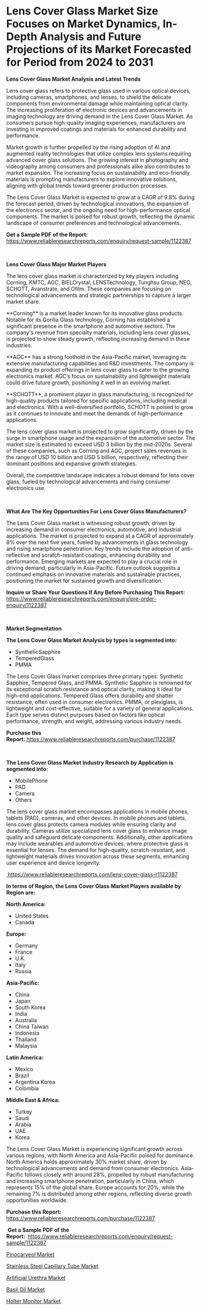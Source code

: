 <p><h1>Lens Cover Glass Market Size Focuses on Market Dynamics, In-Depth Analysis and Future Projections of its Market Forecasted for Period from 2024 to 2031</h1></p><p><strong>Lens Cover Glass Market Analysis and Latest Trends</strong></p>
<p><p>Lens cover glass refers to protective glass used in various optical devices, including cameras, smartphones, and lenses, to shield the delicate components from environmental damage while maintaining optical clarity. The increasing proliferation of electronic devices and advancements in imaging technology are driving demand in the Lens Cover Glass Market. As consumers pursue high-quality imaging experiences, manufacturers are investing in improved coatings and materials for enhanced durability and performance.</p><p>Market growth is further propelled by the rising adoption of AI and augmented reality technologies that utilize complex lens systems requiring advanced cover glass solutions. The growing interest in photography and videography among consumers and professionals alike also contributes to market expansion. The increasing focus on sustainability and eco-friendly materials is prompting manufacturers to explore innovative solutions, aligning with global trends toward greener production processes.</p><p>The Lens Cover Glass Market is expected to grow at a CAGR of 9.8% during the forecast period, driven by technological innovations, the expansion of the electronics sector, and the ongoing need for high-performance optical components. The market is poised for robust growth, reflecting the dynamic landscape of consumer preferences and technological advancements.</p></p>
<p><strong>Get a Sample PDF of the Report:&nbsp;</strong> <a href="https://www.reliableresearchreports.com/enquiry/request-sample/1122387?utm_campaign=32&utm_medium=2&utm_source=Github&utm_content=ia&utm_term=07112024&utm_id=lens-cover-glass">https://www.reliableresearchreports.com/enquiry/request-sample/1122387</a></p>
<p>&nbsp;</p>
<p><strong>Lens Cover Glass Major Market Players</strong></p>
<p><p>The lens cover glass market is characterized by key players including Corning, KMTC, AGC, BIELCrystal, LENSTechnology, Tunghsu Group, NEG, SCHOTT, Avanstrate, and Ofilm. These companies are focusing on technological advancements and strategic partnerships to capture a larger market share.</p><p>**Corning** is a market leader known for its innovative glass products. Notable for its Gorilla Glass technology, Corning has established a significant presence in the smartphone and automotive sectors. The company's revenue from specialty materials, including lens cover glasses, is projected to show steady growth, reflecting increasing demand in these industries.</p><p>**AGC** has a strong foothold in the Asia-Pacific market, leveraging its extensive manufacturing capabilities and R&D investments. The company is expanding its product offerings in lens cover glass to cater to the growing electronics market. AGC’s focus on sustainability and lightweight materials could drive future growth, positioning it well in an evolving market.</p><p>**SCHOTT**, a prominent player in glass manufacturing, is recognized for high-quality products tailored for specific applications, including medical and electronics. With a well-diversified portfolio, SCHOTT is poised to grow as it continues to innovate and meet the demands of high-performance applications.</p><p>The lens cover glass market is projected to grow significantly, driven by the surge in smartphone usage and the expansion of the automotive sector. The market size is estimated to exceed USD 3 billion by the mid-2020s. Several of these companies, such as Corning and AGC, project sales revenues in the range of USD 10 billion and USD 5 billion, respectively, reflecting their dominant positions and expansive growth strategies. </p><p>Overall, the competitive landscape indicates a robust demand for lens cover glass, fueled by technological advancements and rising consumer electronics use.</p></p>
<p>&nbsp;</p>
<p><strong>What Are The Key Opportunities For Lens Cover Glass Manufacturers?</strong></p>
<p><p>The Lens Cover Glass market is witnessing robust growth, driven by increasing demand in consumer electronics, automotive, and industrial applications. The market is projected to expand at a CAGR of approximately 8% over the next five years, fueled by advancements in glass technology and rising smartphone penetration. Key trends include the adoption of anti-reflective and scratch-resistant coatings, enhancing durability and performance. Emerging markets are expected to play a crucial role in driving demand, particularly in Asia-Pacific. Future outlook suggests a continued emphasis on innovative materials and sustainable practices, positioning the market for sustained growth and diversification.</p></p>
<p><strong>Inquire or Share Your Questions If Any Before Purchasing This Report:</strong> <a href="https://www.reliableresearchreports.com/enquiry/pre-order-enquiry/1122387?utm_campaign=32&utm_medium=2&utm_source=Github&utm_content=ia&utm_term=07112024&utm_id=lens-cover-glass">https://www.reliableresearchreports.com/enquiry/pre-order-enquiry/1122387</a></p>
<p>&nbsp;</p>
<p><strong>Market Segmentation</strong></p>
<p><strong>The Lens Cover Glass Market Analysis by types is segmented into:</strong></p>
<p><ul><li>SyntheticSapphire</li><li>TemperedGlass</li><li>PMMA</li></ul></p>
<p><p>The Lens Cover Glass market comprises three primary types: Synthetic Sapphire, Tempered Glass, and PMMA. Synthetic Sapphire is renowned for its exceptional scratch resistance and optical clarity, making it ideal for high-end applications. Tempered Glass offers durability and shatter resistance, often used in consumer electronics. PMMA, or plexiglass, is lightweight and cost-effective, suitable for a variety of general applications. Each type serves distinct purposes based on factors like optical performance, strength, and weight, addressing various industry needs.</p></p>
<p><strong>Purchase this Report:&nbsp;</strong><a href="https://www.reliableresearchreports.com/purchase/1122387?utm_campaign=32&utm_medium=2&utm_source=Github&utm_content=ia&utm_term=07112024&utm_id=lens-cover-glass">https://www.reliableresearchreports.com/purchase/1122387</a></p>
<p>&nbsp;</p>
<p><strong>The Lens Cover Glass Market Industry Research by Application is segmented into:</strong></p>
<p><ul><li>MobilePhone</li><li>PAD</li><li>Camera</li><li>Others</li></ul></p>
<p><p>The lens cover glass market encompasses applications in mobile phones, tablets (PAD), cameras, and other devices. In mobile phones and tablets, lens cover glass protects camera modules while ensuring clarity and durability. Cameras utilize specialized lens cover glass to enhance image quality and safeguard delicate components. Additionally, other applications may include wearables and automotive devices, where protective glass is essential for lenses. The demand for high-quality, scratch-resistant, and lightweight materials drives innovation across these segments, enhancing user experience and device longevity.</p></p>
<p><a href="https://www.reliableresearchreports.com/lens-cover-glass-r1122387?utm_campaign=32&utm_medium=2&utm_source=Github&utm_content=ia&utm_term=07112024&utm_id=lens-cover-glass">&nbsp;https://www.reliableresearchreports.com/lens-cover-glass-r1122387</a></p>
<p><strong>In terms of Region, the Lens Cover Glass Market Players available by Region are:</strong></p>
<p>
    <p> <strong> North America: </strong>
        <ul>
            <li>United States</li>
            <li>Canada</li>
        </ul>
        </p> 
    <p> <strong> Europe: </strong>
        <ul>
            <li>Germany</li>
            <li>France</li>
            <li>U.K.</li>
            <li>Italy</li>
            <li>Russia</li>
        </ul>
        </p> 
    <p> <strong> Asia-Pacific: </strong>
        <ul>
            <li>China</li>
            <li>Japan</li>
            <li>South Korea</li>
            <li>India</li>
            <li>Australia</li>
            <li>China Taiwan</li>
            <li>Indonesia</li>
            <li>Thailand</li>
            <li>Malaysia</li>
        </ul>
        </p> 
    <p> <strong> Latin America: </strong>
        <ul>
            <li>Mexico</li>
            <li>Brazil</li>
            <li>Argentina Korea</li>
            <li>Colombia</li>
        </ul>
        </p> 
    <p> <strong> Middle East & Africa: </strong>
        <ul>
            <li>Turkey</li>
            <li>Saudi</li>
            <li>Arabia</li>
            <li>UAE</li>
            <li>Korea</li>
        </ul>
    </p>
    </p>
<p><p>The Lens Cover Glass Market is experiencing significant growth across various regions, with North America and Asia-Pacific poised for dominance. North America holds approximately 30% market share, driven by technological advancements and demand from consumer electronics. Asia-Pacific follows closely with around 28%, propelled by robust manufacturing and increasing smartphone penetration, particularly in China, which represents 15% of the global share. Europe accounts for 20%, while the remaining 7% is distributed among other regions, reflecting diverse growth opportunities worldwide.</p></p>
<p><strong>Purchase this Report: </strong><a href="https://www.reliableresearchreports.com/purchase/1122387?utm_campaign=32&utm_medium=2&utm_source=Github&utm_content=ia&utm_term=07112024&utm_id=lens-cover-glass">https://www.reliableresearchreports.com/purchase/1122387</a></p>
<p>&nbsp;<strong>Get a Sample PDF of the Report:&nbsp;&nbsp;</strong><a href="https://www.reliableresearchreports.com/enquiry/request-sample/1122387?utm_campaign=32&utm_medium=2&utm_source=Github&utm_content=ia&utm_term=07112024&utm_id=lens-cover-glass">https://www.reliableresearchreports.com/enquiry/request-sample/1122387</a></p>
<p><strong></strong></p>
<p><p><a href="https://github.com/AlbertGonzalez266/Market-Research-Report-List-1/blob/main/pinocarveol-market.md?utm_campaign=32&utm_medium=2&utm_source=Github&utm_content=ia&utm_term=07112024&utm_id=lens-cover-glass">Pinocarveol Market</a></p><p><a href="https://medium.com/@tarinaikner8nds/the-global-stainless-steel-capillary-tube-market-is-expected-to-witness-a-compound-annual-growth-c4432649a9a5?utm_campaign=32&utm_medium=2&utm_source=Github&utm_content=ia&utm_term=07112024&utm_id=lens-cover-glass">Stainless Steel Capillary Tube Market</a></p><p><a href="https://issuu.com/reportprime-2/docs/artificial-urethra-market-size-2030_f30e1d1321a1f5?utm_campaign=32&utm_medium=2&utm_source=Github&utm_content=ia&utm_term=07112024&utm_id=lens-cover-glass">Artificial Urethra Market</a></p><p><a href="https://github.com/JakirUddin651/Market-Research-Report-List-1/blob/main/basil-oil-market.md?utm_campaign=32&utm_medium=2&utm_source=Github&utm_content=ia&utm_term=07112024&utm_id=lens-cover-glass">Basil Oil Market</a></p><p><a href="https://issuu.com/reportprime-2/docs/holter-monitor-market-size-2030.ppt_0f0e4ae1cf14f0?utm_campaign=32&utm_medium=2&utm_source=Github&utm_content=ia&utm_term=07112024&utm_id=lens-cover-glass">Holter Monitor Market</a></p></p>